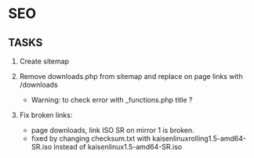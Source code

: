 # SEO

## TASKS

1. Create sitemap

2. Remove downloads.php from sitemap and replace on page links with /downloads  
	- Warning: to check error with _functions.php title ?

3. Fix broken links:  
	- page downloads, link ISO SR on mirror 1 is broken. 
	- fixed by changing checksum.txt with kaisenlinuxrolling1.5-amd64-SR.iso instead of kaisenlinux1.5-amd64-SR.iso 
